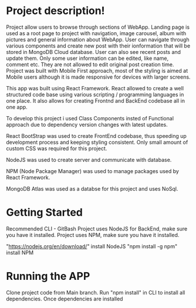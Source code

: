 # Project description!

Project allow users to browse through sections of WebApp. 
Landing page is used as a root page to project with navigation, image carousel, album with pictures and general information about WebApp.
User can navigate through various components and create new post with their ionformation that will be stored in MongoDB Cloud database.
User can also see recent posts and update them. Only some user information can be edited, like name, comment etc. They are not allowed to edit original post creation time.
Project was built with Mobile First approach, most of the styling is aimed at Mobile users although it is made responsive for devices with larger screens.

This app was built using React Framework.
React allowed  to create a well structured code base using various scripting / programming languages in one place.
It also allows for creating Frontnd and BackEnd codebase all in one app.

To develop this project i used Class Components insted of Functional approach due to dependency version changes with latest updates.

React BootStrap was used to create FrontEnd codebase, thus speeding up development process and keeping styling consistent. 
Only small amount of custom CSS was required for this project.

NodeJS was used to create server and communicate with database.

NPM (Node Package Manager) was used to manage packages used by React Framework.

MongoDB Atlas was used as a databse for this project and uses NoSql. 

# Getting Started

Recommended CLI - GitBash 
Project uses NodeJS for BackEnd, make sure you have it installed.
Project uses NPM, make sure you have it installed.

"https://nodejs.org/en/download/" install NodeJS
"npm install -g npm" install NPM 

# Running the APP

Clone project code from Main branch.
Run "npm install" in CLI to install all dependencies.
Once dependencies are installed 




